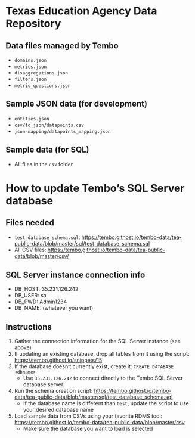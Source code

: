 # Texas Education Agency Data Repository

## Data files managed by Tembo
* `domains.json`
* `metrics.json`
* `disaggregations.json`
* `filters.json`
* `metric_questions.json`

## Sample JSON data (for development)
* `entities.json`
* `csv/to_json/datapoints.csv`
* `json-mapping/datapoints_mapping.json`

## Sample data (for SQL)
* All files in the `csv` folder

# How to update Tembo’s SQL Server database

## Files needed
* `test_database_schema.sql`: https://tembo.githost.io/tembo-data/tea-public-data/blob/master/sql/test_database_schema.sql
* All CSV files: https://tembo.githost.io/tembo-data/tea-public-data/blob/master/csv/

## SQL Server instance connection info
* DB_HOST: 35.231.126.242 
* DB_USER: sa
* DB_PWD: Admin1234
* DB_NAME: (whatever you want)

## Instructions
1. Gather the connection information for the SQL Server instance (see above)
2. If updating an existing database, drop all tables from it using the script: https://tembo.githost.io/snippets/15
3. If the database doesn’t currently exist, create it: `CREATE DATABASE <dbname>`
    * Use `35.231.126.242` to connect directly to the Tembo SQL Server database server.
4. Run the schema creation script: https://tembo.githost.io/tembo-data/tea-public-data/blob/master/sql/test_database_schema.sql
    * If the database name is different than `test`, update the script to use your desired database name
5. Load sample data from CSVs using your favorite RDMS tool: https://tembo.githost.io/tembo-data/tea-public-data/blob/master/csv
    * Make sure the database you want to load is selected

